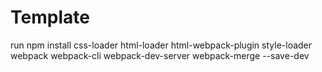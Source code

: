 # Template

run 
npm install css-loader html-loader html-webpack-plugin style-loader webpack webpack-cli webpack-dev-server webpack-merge --save-dev